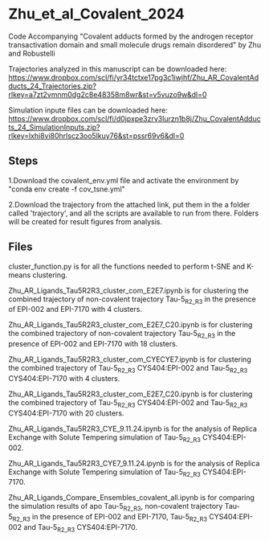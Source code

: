 # Zhu_et_al_Covalent_2024
Code Accompanying "Covalent adducts formed by the androgen receptor transactivation domain and small molecule drugs remain disordered" by Zhu and Robustelli

Trajectories analyzed in this manuscript can be downloaded here:
https://www.dropbox.com/scl/fi/yr34tctxe17pg3c1iwjhf/Zhu_AR_CovalentAdducts_24_Trajectories.zip?rlkey=a7zt2vmnm0dg2c8e48358m8wr&st=v5vuzo9w&dl=0

Simulation inpute files can be downloaded here:
https://www.dropbox.com/scl/fi/d0jpxpe3zrv3lurzn1b8j/Zhu_CovalentAdducts_24_SimulationInputs.zip?rlkey=lxhi8vi80hrlscz3oo5lkuy76&st=pssr69v6&dl=0

## Steps

1.Download the covalent_env.yml file and activate the environment by "conda env create -f cov_tsne.yml"

2.Download the trajectory from the attached link, put them in the a folder called 'trajectory', and all the scripts are available to run from there. Folders will be created for result figures from analysis.

## Files

cluster_function.py is for all the functions needed to perform t-SNE and K-means clustering. 

Zhu_AR_Ligands_Tau5R2R3_cluster_com_E2E7.ipynb is for clustering the combined trajectory of non-covalent trajectory Tau-5<sub>R2_R3</sub> in the presence of EPI-002 and EPI-7170 with 4 clusters.

Zhu_AR_Ligands_Tau5R2R3_cluster_com_E2E7_C20.ipynb is for clustering the combined trajectory of non-covalent trajectory Tau-5<sub>R2_R3</sub> in the presence of EPI-002 and EPI-7170 with 18 clusters.

Zhu_AR_Ligands_Tau5R2R3_cluster_com_CYECYE7.ipynb is for clustering the combined trajectory of Tau-5<sub>R2_R3</sub> CYS404:EPI-002 and Tau-5<sub>R2_R3</sub> CYS404:EPI-7170 with 4 clusters.

Zhu_AR_Ligands_Tau5R2R3_cluster_com_E2E7_C20.ipynb is for clustering the combined trajectory of Tau-5<sub>R2_R3</sub> CYS404:EPI-002 and Tau-5<sub>R2_R3</sub> CYS404:EPI-7170 with 20 clusters.

Zhu_AR_Ligands_Tau5R2R3_CYE_9.11.24.ipynb is for the analysis of Replica Exchange with Solute Tempering simulation of Tau-5<sub>R2_R3</sub> CYS404:EPI-002.

Zhu_AR_Ligands_Tau5R2R3_CYE7_9.11.24.ipynb is for the analysis of Replica Exchange with Solute Tempering simulation of Tau-5<sub>R2_R3</sub> CYS404:EPI-7170.

Zhu_AR_Ligands_Compare_Ensembles_covalent_all.ipynb is for comparing the simulation results of apo Tau-5<sub>R2_R3</sub>, non-covalent trajectory Tau-5<sub>R2_R3</sub> in the presence of EPI-002 and EPI-7170, Tau-5<sub>R2_R3</sub> CYS404:EPI-002 and Tau-5<sub>R2_R3</sub> CYS404:EPI-7170.
